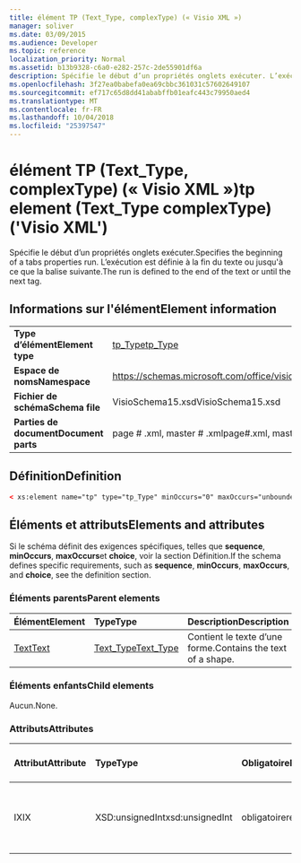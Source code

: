 ```yaml
---
title: élément TP (Text_Type, complexType) (« Visio XML »)
manager: soliver
ms.date: 03/09/2015
ms.audience: Developer
ms.topic: reference
localization_priority: Normal
ms.assetid: b13b9328-c6a0-e282-257c-2de55901df6a
description: Spécifie le début d’un propriétés onglets exécuter. L’exécution est définie à la fin du texte ou jusqu'à ce que la balise suivante.
ms.openlocfilehash: 3f27ea0babefa0ea69cbbc361031c57602649107
ms.sourcegitcommit: ef717c65d8dd41ababffb01eafc443c79950aed4
ms.translationtype: MT
ms.contentlocale: fr-FR
ms.lasthandoff: 10/04/2018
ms.locfileid: "25397547"
---
```

# <a name="tp-element-texttype-complextype-visio-xml"></a><span data-ttu-id="4a7d6-104">élément TP (Text_Type, complexType) (« Visio XML »)</span><span class="sxs-lookup"><span data-stu-id="4a7d6-104">tp element (Text_Type complexType) ('Visio XML')</span></span>

<span data-ttu-id="4a7d6-105">Spécifie le début d’un propriétés onglets exécuter.</span><span class="sxs-lookup"><span data-stu-id="4a7d6-105">Specifies the beginning of a tabs properties run.</span></span> <span data-ttu-id="4a7d6-106">L’exécution est définie à la fin du texte ou jusqu'à ce que la balise suivante.</span><span class="sxs-lookup"><span data-stu-id="4a7d6-106">The run is defined to the end of the text or until the next tag.</span></span>
  
## <a name="element-information"></a><span data-ttu-id="4a7d6-107">Informations sur l'élément</span><span class="sxs-lookup"><span data-stu-id="4a7d6-107">Element information</span></span>

|||
|:-----|:-----|
|<span data-ttu-id="4a7d6-108">**Type d’élément**</span><span class="sxs-lookup"><span data-stu-id="4a7d6-108">**Element type**</span></span> <br/> |[<span data-ttu-id="4a7d6-109">tp_Type</span><span class="sxs-lookup"><span data-stu-id="4a7d6-109">tp_Type</span></span>](tp_type-complextypevisio-xml.md) <br/> |
|<span data-ttu-id="4a7d6-110">**Espace de noms**</span><span class="sxs-lookup"><span data-stu-id="4a7d6-110">**Namespace**</span></span> <br/> |https://schemas.microsoft.com/office/visio/2012/main  <br/> |
|<span data-ttu-id="4a7d6-111">**Fichier de schéma**</span><span class="sxs-lookup"><span data-stu-id="4a7d6-111">**Schema file**</span></span> <br/> |<span data-ttu-id="4a7d6-112">VisioSchema15.xsd</span><span class="sxs-lookup"><span data-stu-id="4a7d6-112">VisioSchema15.xsd</span></span>  <br/> |
|<span data-ttu-id="4a7d6-113">**Parties de document**</span><span class="sxs-lookup"><span data-stu-id="4a7d6-113">**Document parts**</span></span> <br/> |<span data-ttu-id="4a7d6-114">page # .xml, master # .xml</span><span class="sxs-lookup"><span data-stu-id="4a7d6-114">page#.xml, master#.xml</span></span>  <br/> |
   
## <a name="definition"></a><span data-ttu-id="4a7d6-115">Définition</span><span class="sxs-lookup"><span data-stu-id="4a7d6-115">Definition</span></span>

```XML
< xs:element name="tp" type="tp_Type" minOccurs="0" maxOccurs="unbounded" ></xs:element >
```

## <a name="elements-and-attributes"></a><span data-ttu-id="4a7d6-116">Éléments et attributs</span><span class="sxs-lookup"><span data-stu-id="4a7d6-116">Elements and attributes</span></span>

<span data-ttu-id="4a7d6-117">Si le schéma définit des exigences spécifiques, telles que **sequence**, **minOccurs**, **maxOccurs**et **choice**, voir la section Définition.</span><span class="sxs-lookup"><span data-stu-id="4a7d6-117">If the schema defines specific requirements, such as **sequence**, **minOccurs**, **maxOccurs**, and **choice**, see the definition section.</span></span> 
  
### <a name="parent-elements"></a><span data-ttu-id="4a7d6-118">Éléments parents</span><span class="sxs-lookup"><span data-stu-id="4a7d6-118">Parent elements</span></span>

|<span data-ttu-id="4a7d6-119">**Élément**</span><span class="sxs-lookup"><span data-stu-id="4a7d6-119">**Element**</span></span>|<span data-ttu-id="4a7d6-120">**Type**</span><span class="sxs-lookup"><span data-stu-id="4a7d6-120">**Type**</span></span>|<span data-ttu-id="4a7d6-121">**Description**</span><span class="sxs-lookup"><span data-stu-id="4a7d6-121">**Description**</span></span>|
|:-----|:-----|:-----|
|[<span data-ttu-id="4a7d6-122">Text</span><span class="sxs-lookup"><span data-stu-id="4a7d6-122">Text</span></span>](text-element-shapesheet_type-complextypevisio-xml.md) <br/> |[<span data-ttu-id="4a7d6-123">Text_Type</span><span class="sxs-lookup"><span data-stu-id="4a7d6-123">Text_Type</span></span>](text_type-complextypevisio-xml.md) <br/> |<span data-ttu-id="4a7d6-124">Contient le texte d’une forme.</span><span class="sxs-lookup"><span data-stu-id="4a7d6-124">Contains the text of a shape.</span></span>  <br/> |
   
### <a name="child-elements"></a><span data-ttu-id="4a7d6-125">Éléments enfants</span><span class="sxs-lookup"><span data-stu-id="4a7d6-125">Child elements</span></span>

<span data-ttu-id="4a7d6-126">Aucun.</span><span class="sxs-lookup"><span data-stu-id="4a7d6-126">None.</span></span>
  
### <a name="attributes"></a><span data-ttu-id="4a7d6-127">Attributs</span><span class="sxs-lookup"><span data-stu-id="4a7d6-127">Attributes</span></span>

|<span data-ttu-id="4a7d6-128">**Attribut**</span><span class="sxs-lookup"><span data-stu-id="4a7d6-128">**Attribute**</span></span>|<span data-ttu-id="4a7d6-129">**Type**</span><span class="sxs-lookup"><span data-stu-id="4a7d6-129">**Type**</span></span>|<span data-ttu-id="4a7d6-130">**Obligatoire**</span><span class="sxs-lookup"><span data-stu-id="4a7d6-130">**Required**</span></span>|<span data-ttu-id="4a7d6-131">**Description**</span><span class="sxs-lookup"><span data-stu-id="4a7d6-131">**Description**</span></span>|<span data-ttu-id="4a7d6-132">**Valeurs possibles**</span><span class="sxs-lookup"><span data-stu-id="4a7d6-132">**Possible values**</span></span>|
|:-----|:-----|:-----|:-----|:-----|
|<span data-ttu-id="4a7d6-133">IX</span><span class="sxs-lookup"><span data-stu-id="4a7d6-133">IX</span></span>  <br/> |<span data-ttu-id="4a7d6-134">XSD:unsignedInt</span><span class="sxs-lookup"><span data-stu-id="4a7d6-134">xsd:unsignedInt</span></span>  <br/> |<span data-ttu-id="4a7d6-135">obligatoire</span><span class="sxs-lookup"><span data-stu-id="4a7d6-135">required</span></span>  <br/> |<span data-ttu-id="4a7d6-136">Index de base zéro de l’élément dans l’élément parent.</span><span class="sxs-lookup"><span data-stu-id="4a7d6-136">The zero-based index of the element within its parent element.</span></span>  <br/> |<span data-ttu-id="4a7d6-137">Valeurs du type xsd:unsignedInt.</span><span class="sxs-lookup"><span data-stu-id="4a7d6-137">Values of the xsd:unsignedInt type.</span></span>  <br/> |
   

